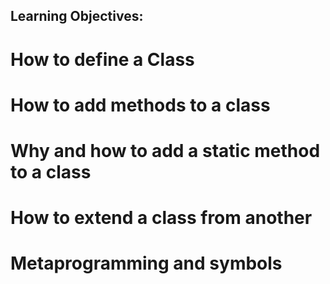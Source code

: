 ## Learning Objectives:
# How to define a Class
# How to add methods to a class
# Why and how to add a static method to a class
# How to extend a class from another
# Metaprogramming and symbols
